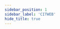 ```yaml
---
sidebar_position: 1
sidebar_label: 'CITWEB'
hide_title: true
---
```

<!-- 
```mdx-code-block
import DocCardList from '@theme/DocCardList';

<DocCardList />
``` -->